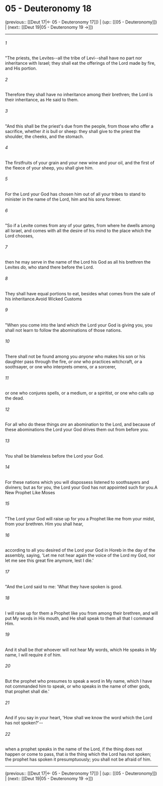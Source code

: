 # 05 - Deuteronomy 18

(previous:: [[Deut 17|← 05 - Deuteronomy 17]]) | (up:: [[05 - Deuteronomy]]) | (next:: [[Deut 19|05 - Deuteronomy 19 →]])

***


###### 1 
"The priests, the Levites--all the tribe of Levi--shall have no part nor inheritance with Israel; they shall eat the offerings of the Lord made by fire, and His portion. 

###### 2 
Therefore they shall have no inheritance among their brethren; the Lord is their inheritance, as He said to them. 

###### 3 
"And this shall be the priest's due from the people, from those who offer a sacrifice, whether _it is_ bull or sheep: they shall give to the priest the shoulder, the cheeks, and the stomach. 

###### 4 
The firstfruits of your grain and your new wine and your oil, and the first of the fleece of your sheep, you shall give him. 

###### 5 
For the Lord your God has chosen him out of all your tribes to stand to minister in the name of the Lord, him and his sons forever. 

###### 6 
"So if a Levite comes from any of your gates, from where he dwells among all Israel, and comes with all the desire of his mind to the place which the Lord chooses, 

###### 7 
then he may serve in the name of the Lord his God as all his brethren the Levites _do,_ who stand there before the Lord. 

###### 8 
They shall have equal portions to eat, besides what comes from the sale of his inheritance.Avoid Wicked Customs 

###### 9 
"When you come into the land which the Lord your God is giving you, you shall not learn to follow the abominations of those nations. 

###### 10 
There shall not be found among you _anyone_ who makes his son or his daughter pass through the fire, _or one_ who practices witchcraft, _or_ a soothsayer, or one who interprets omens, or a sorcerer, 

###### 11 
or one who conjures spells, or a medium, or a spiritist, or one who calls up the dead. 

###### 12 
For all who do these things _are_ an abomination to the Lord, and because of these abominations the Lord your God drives them out from before you. 

###### 13 
You shall be blameless before the Lord your God. 

###### 14 
For these nations which you will dispossess listened to soothsayers and diviners; but as for you, the Lord your God has not appointed such for you.A New Prophet Like Moses 

###### 15 
"The Lord your God will raise up for you a Prophet like me from your midst, from your brethren. Him you shall hear, 

###### 16 
according to all you desired of the Lord your God in Horeb in the day of the assembly, saying, 'Let me not hear again the voice of the Lord my God, nor let me see this great fire anymore, lest I die.' 

###### 17 
"And the Lord said to me: 'What they have spoken is good. 

###### 18 
I will raise up for them a Prophet like you from among their brethren, and will put My words in His mouth, and He shall speak to them all that I command Him. 

###### 19 
And it shall be _that_ whoever will not hear My words, which He speaks in My name, I will require _it_ of him. 

###### 20 
But the prophet who presumes to speak a word in My name, which I have not commanded him to speak, or who speaks in the name of other gods, that prophet shall die.' 

###### 21 
And if you say in your heart, 'How shall we know the word which the Lord has not spoken?'-- 

###### 22 
when a prophet speaks in the name of the Lord, if the thing does not happen or come to pass, that _is_ the thing which the Lord has not spoken; the prophet has spoken it presumptuously; you shall not be afraid of him.

***

(previous:: [[Deut 17|← 05 - Deuteronomy 17]]) | (up:: [[05 - Deuteronomy]]) | (next:: [[Deut 19|05 - Deuteronomy 19 →]])

